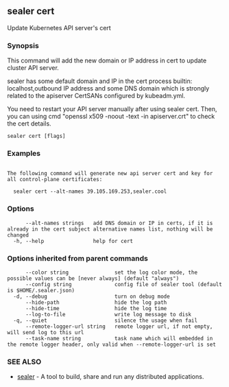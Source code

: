 ## sealer cert

Update Kubernetes API server's cert

### Synopsis

This command will add the new domain or IP address in cert to update cluster API server.

sealer has some default domain and IP in the cert process builtin: localhost,outbound IP address and some DNS domain which is strongly related to the apiserver CertSANs configured by kubeadm.yml.

You need to restart your API server manually after using sealer cert. Then, you can using cmd "openssl x509 -noout -text -in apiserver.crt" to check the cert details.


```
sealer cert [flags]
```

### Examples

```

The following command will generate new api server cert and key for all control-plane certificates:

  sealer cert --alt-names 39.105.169.253,sealer.cool

```

### Options

```
      --alt-names strings   add DNS domain or IP in certs, if it is already in the cert subject alternative names list, nothing will be changed
  -h, --help                help for cert
```

### Options inherited from parent commands

```
      --color string               set the log color mode, the possible values can be [never always] (default "always")
      --config string              config file of sealer tool (default is $HOME/.sealer.json)
  -d, --debug                      turn on debug mode
      --hide-path                  hide the log path
      --hide-time                  hide the log time
      --log-to-file                write log message to disk
  -q, --quiet                      silence the usage when fail
      --remote-logger-url string   remote logger url, if not empty, will send log to this url
      --task-name string           task name which will embedded in the remote logger header, only valid when --remote-logger-url is set
```

### SEE ALSO

* [sealer](../sealer.md)	 - A tool to build, share and run any distributed applications.

